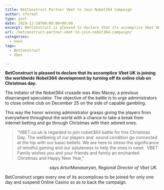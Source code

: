 ```yaml
---
title: BetConstruct Partner Vbet to Join Nobet364 Campaign
author: xforeal 
type: post
date: 2019-12-24T00:00:00+00:00
excerpt: BetConstruct is pleased to declare that its accomplice Vbet UK is joining the worldwide Nobet364 development by turning off its online gambling club on Christmas day
url: /betconstruct-partner-vbet-to-join-nobet364-campaign/
categories:
  - news
tags:
  - BetConstruct
  - Vbet

---
```

**BetConstruct is pleased to declare that its accomplice** **Vbet UK** **is joining the worldwide** **Nobet364** **development by turning off its online club on Christmas day.**

The initiator of the Nobet364 crusade was Alex Macey, a previous disarranged speculator. The objective of the battle is to urge administrators to close online club on December 25 on the side of capable gambling.

This way the honor winning administrator grasps giving the players from everywhere throughout the world with a chance to take a break from internet betting and go through Christmas with their adored ones.

> “VBET.co.uk is regarded to join nobet364 battle for this Christmas Day. The wellbeing of our players and  sound condition go connected at the hip with our basic beliefs. We are here to stress the significance of mindful gaming and our astuteness to help the ones in need.  VBET Family wishes you and your friends and family an enchanted Christmas and Happy New Year,”

<p style="text-align: right;">
  <em>says ArturManasaryan, Regional Director of Vbet UK. </em>
</p>

BetConstruct urges every one of its accomplices to be joined for only one day and suspend Online Casino so as to back the campaign.